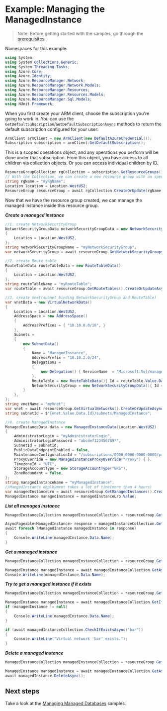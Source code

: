 # Example: Managing the ManagedInstance

>Note: Before getting started with the samples, go through the [prerequisites](https://github.com/Azure/azure-sdk-for-net/tree/main/sdk/resourcemanager/Azure.ResourceManager#prerequisites).

Namespaces for this example:
```C# Snippet:Manage_ManagedInstance_Namespaces
using System;
using System.Collections.Generic;
using System.Threading.Tasks;
using Azure.Core;
using Azure.Identity;
using Azure.ResourceManager.Network;
using Azure.ResourceManager.Network.Models;
using Azure.ResourceManager.Resources;
using Azure.ResourceManager.Resources.Models;
using Azure.ResourceManager.Sql.Models;
using NUnit.Framework;
```

When you first create your ARM client, choose the subscription you're going to work in. You can use the `GetDefaultSubscription`/`GetDefaultSubscriptionAsync` methods to return the default subscription configured for your user:

```C# Snippet:Readme_DefaultSubscription
ArmClient armClient = new ArmClient(new DefaultAzureCredential());
Subscription subscription = armClient.GetDefaultSubscription();
```

This is a scoped operations object, and any operations you perform will be done under that subscription. From this object, you have access to all children via collection objects. Or you can access individual children by ID.

```C# Snippet:Readme_GetResourceGroupCollection
ResourceGroupCollection rgCollection = subscription.GetResourceGroups();
// With the Collection, we can create a new resource group with an specific name
string rgName = "myRgName";
Location location = Location.WestUS2;
ResourceGroup resourceGroup = await rgCollection.CreateOrUpdate(rgName, new ResourceGroupData(location)).WaitForCompletionAsync();
```

Now that we have the resource group created, we can manage the managed instance inside this resource group.

***Create a managed instance***

```C# Snippet:Managing_Sql_CreateAManagedInstance
//1. create NetworkSecurityGroup
NetworkSecurityGroupData networkSecurityGroupData = new NetworkSecurityGroupData()
{
    Location = Location.WestUS2,
};
string networkSecurityGroupName = "myNetworkSecurityGroup";
var networkSecurityGroup = await resourceGroup.GetNetworkSecurityGroups().CreateOrUpdateAsync(networkSecurityGroupName, networkSecurityGroupData);

//2. create Route table
RouteTableData routeTableData = new RouteTableData()
{
    Location = Location.WestUS2,
};
string routeTableName = "myRouteTable";
var routeTable = await resourceGroup.GetRouteTables().CreateOrUpdateAsync(routeTableName, routeTableData);

//3. create vnet(subnet binding NetworkSecurityGroup and RouteTable)
var vnetData = new VirtualNetworkData()
{
    Location = Location.WestUS2,
    AddressSpace = new AddressSpace()
    {
        AddressPrefixes = { "10.10.0.0/16", }
    },
    Subnets =
    {
        new SubnetData()
        {
            Name = "ManagedInstance",
            AddressPrefix = "10.10.2.0/24",
            Delegations =
            {
                new Delegation() { ServiceName  = "Microsoft.Sql/managedInstances",Name="Microsoft.Sql/managedInstances" ,Type="Microsoft.Sql"}
            },
            RouteTable = new RouteTableData(){ Id = routeTable.Value.Data.Id.ToString() },
            NetworkSecurityGroup = new NetworkSecurityGroupData(){ Id = networkSecurityGroup.Value.Data.Id.ToString() },
        }
    },
};
string vnetName = "myVnet";
var vnet = await resourceGroup.GetVirtualNetworks().CreateOrUpdateAsync(vnetName, vnetData);
string subnetId = $"{vnet.Value.Data.Id}/subnets/ManagedInstance";

//4. create ManagedInstance
ManagedInstanceData data = new ManagedInstanceData(Location.WestUS2)
{
    AdministratorLogin = "myAdministratorLogin",
    AdministratorLoginPassword = "abcdef123456789*",
    SubnetId = subnetId,
    PublicDataEndpointEnabled = false,
    MaintenanceConfigurationId = "/subscriptions/0000-0000-0000-0000/providers/Microsoft.Maintenance/publicMaintenanceConfigurations/SQL_Default",
    ProxyOverride = new ManagedInstanceProxyOverride("Proxy") { },
    TimezoneId = "UTC",
    StorageAccountType = new StorageAccountType("GRS"),
    ZoneRedundant = false,
};
string managedInstanceName = "myManagedInstance";
//MangedInstance deployment takes a lot of time(more than 4 hours)
var managedInstanceLro = await resourceGroup.GetManagedInstances().CreateOrUpdateAsync(managedInstanceName, data);
ManagedInstance managedInstance = managedInstanceLro.Value;
```

***List all managed instance***

```C# Snippet:Managing_Sql_ListAllManagedInstances
ManagedInstanceCollection managedInstanceCollection = resourceGroup.GetManagedInstances();

AsyncPageable<ManagedInstance> response = managedInstanceCollection.GetAllAsync();
await foreach (ManagedInstance managedInstance in response)
{
    Console.WriteLine(managedInstance.Data.Name);
}
```

***Get a managed instance***

```C# Snippet:Managing_Sql_GetAManagedInstance
ManagedInstanceCollection managedInstanceCollection = resourceGroup.GetManagedInstances();

ManagedInstance managedInstance = await managedInstanceCollection.GetAsync("myManagedInstance");
Console.WriteLine(managedInstance.Data.Name);
```

***Try to get a managed instance if it exists***

```C# Snippet:Managing_Sql_GetAManagedInstanceIfExists
ManagedInstanceCollection managedInstanceCollection = resourceGroup.GetManagedInstances();

ManagedInstance managedInstance = await managedInstanceCollection.GetIfExistsAsync("foo");
if (managedInstance != null)
{
    Console.WriteLine(managedInstance.Data.Name);
}

if (await managedInstanceCollection.CheckIfExistsAsync("bar"))
{
    Console.WriteLine("Virtual network 'bar' exists.");
}
```

***Delete a managed instance***

```C# Snippet:Managing_Sql_DeleteAManagedInstance
ManagedInstanceCollection managedInstanceCollection = resourceGroup.GetManagedInstances();

ManagedInstance managedInstance = await managedInstanceCollection.GetAsync("myManagedInstance");
await managedInstance.DeleteAsync();
```

## Next steps

Take a look at the [Managing Managed Databases](https://github.com/Azure/azure-sdk-for-net/blob/main/sdk/sqlmanagement/Azure.ResourceManager.Sql/samples/Sample2_ManagingManagedDatabases.md) samples.

